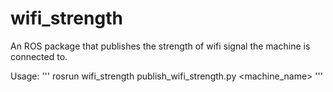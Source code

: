 # wifi_strength
An ROS package that publishes the strength of wifi signal the machine is connected to.

Usage: 
'''
rosrun wifi_strength publish_wifi_strength.py <machine_name>
'''
